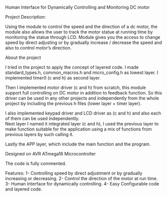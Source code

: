 Human Interface for Dynamically Controlling and Monitoring DC motor

Project Description: 

Using the module to control the speed and the direction of a dc motor, the module also allows the user to track the motor statue at running time by monitoring the statue through LCD. Module gives you the access to change speed by direct adjusting or by gradually increase / decrease the speed and also to control motor’s direction. 

About the project 

I tried in the project to apply the concept of layered code. I made standard_types.h, common_macros.h and micro_config.h as lowest layer. 
I implemented timer0 (c and h) as second layer.

Then I implemented motor driver (c and h) from scratch, this module support full controlling on DC motor in addition to feedback function. So this driver can be used in any other projects and independently from the whole project by including the previous h files (lower layer + timer layer).

I also implemented keypad driver and LCD driver as (c and h) and also each of them can be used independently.   
Next layer I named it integrated layer (c and h), I used the previous layer to make function suitable for the application using a mix of functions from previous layers by such calling it. 

Lastly the APP layer, which include the main function and the program. 

Designed on AVR ATmega16 Microcontroller

The code is fully commented.


Features: 
1-	Controlling speed by direct adjustment or by gradually increasing or decreasing. 
2-	Control the direction of the motor at run time.
3-	Human Interface for dynamically controlling. 
4-	Easy Configurable code and layered code. 
